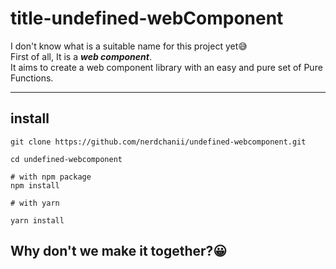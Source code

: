 # title-undefined-webComponent

I don't know what is a suitable name for this project yet😅<br/>
First of all, It is a ***web component***.<br/>
It aims to create a web component library with an easy and pure set of Pure Functions.<br/>


-----
## install

```
git clone https://github.com/nerdchanii/undefined-webcomponent.git

cd undefined-webcomponent

# with npm package
npm install 

# with yarn 

yarn install
```

## Why don't we make it together?😀
